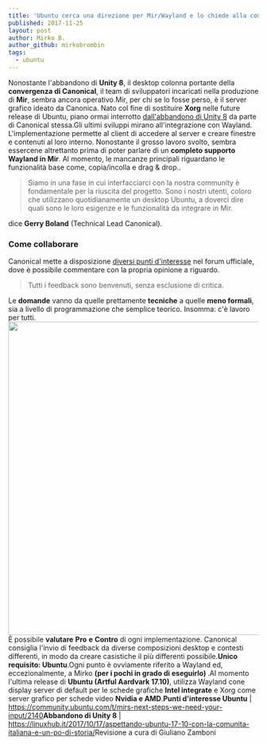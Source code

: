 ```yaml
---
title: 'Ubuntu cerca una direzione per Mir/Wayland e lo chiede alla community'
published: 2017-11-25
layout: post
author: Mirko B.
author_github: mirkobrombin
tags:
  - ubuntu
---
```

Nonostante l'abbandono di <strong>Unity 8</strong>, il desktop colonna portante della <strong>convergenza di Canonical</strong>, il team di sviluppatori incaricati nella produzione di <strong>Mir</strong>, sembra ancora operativo.Mir, per chi se lo fosse perso,  è il server grafico ideato da Canonica. Nato col fine di sostituire <strong>Xorg</strong> nelle future release di Ubuntu, piano ormai interrotto <a href="https://linuxhub.it/2017/10/17/aspettando-ubuntu-17-10-con-la-comunita-italiana-e-un-po-di-storia/">dall'abbandono di Unity 8</a> da parte di Canonical stessa.Gli ultimi sviluppi mirano all'integrazione con Wayland. L'implementazione permette al client di accedere al server e creare finestre e  contenuti al loro interno. Nonostante il grosso lavoro svolto, sembra essercene altrettanto prima di poter parlare di un <strong>completo supporto Wayland in Mir</strong>. Al momento, le mancanze principali riguardano le funzionalità base come, copia/incolla e drag &amp; drop..<blockquote>Siamo in una fase in cui interfacciarci con la nostra community è fondamentale per la riuscita del progetto. Sono i nostri utenti, coloro che utilizzano quotidianamente un desktop Ubuntu, a doverci dire quali sono le loro esigenze e le funzionalità da integrare in Mir.</blockquote>dice <strong>Gerry Boland</strong> (Technical Lead Canonical).<h3>Come collaborare</h3>Canonical mette a disposizione <a href="https://community.ubuntu.com/t/mirs-next-steps-we-need-your-input/2140">diversi punti d'interesse</a> nel forum ufficiale, dove è possibile commentare con la propria opinione a riguardo.<blockquote>Tutti i feedback sono benvenuti, senza esclusione di critica.</blockquote>Le <strong>domande</strong> vanno da quelle prettamente <strong>tecniche</strong> a quelle <strong>meno formali</strong>, sia a livello di programmazione che semplice teorico. Insomma: c'è lavoro per tutti.<img class="aligncenter size-full wp-image-3026 size-full wp-image-225" src="https://linuxhub.it/wordpress/wp-content/uploads/2017/11/ubuntu-daily-build.jpg" alt="" width="1200" height="630" />È possibile <strong>valutare</strong> <strong>Pro</strong> <strong>e</strong> <strong>Contro</strong> di ogni implementazione. Canonical consiglia l'invio di feedback da diverse composizioni desktop e contesti differenti, in modo da creare casistiche il più differenti possibile.<strong>Unico requisito: Ubuntu</strong>.Ogni punto è ovviamente riferito a Wayland ed, eccezionalmente, a Mirko <strong>(per i pochi in grado di eseguirlo) </strong>.Al momento l'ultima release di <strong>Ubuntu (Artful Aardvark 17.10)</strong>, utilizza Wayland cone display server di default per le schede grafiche <strong>Intel integrate</strong> e Xorg come server grafico per schede video <strong>Nvidia e AMD</strong>.<strong>Punti d'interesse Ubuntu</strong> | <a href="https://community.ubuntu.com/t/mirs-next-steps-we-need-your-input/2140">https://community.ubuntu.com/t/mirs-next-steps-we-need-your-input/2140</a><strong>Abbandono di Unity 8</strong> | <a href="https://linuxhub.it/2017/10/17/aspettando-ubuntu-17-10-con-la-comunita-italiana-e-un-po-di-storia/">https://linuxhub.it/2017/10/17/aspettando-ubuntu-17-10-con-la-comunita-italiana-e-un-po-di-storia/</a>Revisione a cura di Giuliano Zamboni